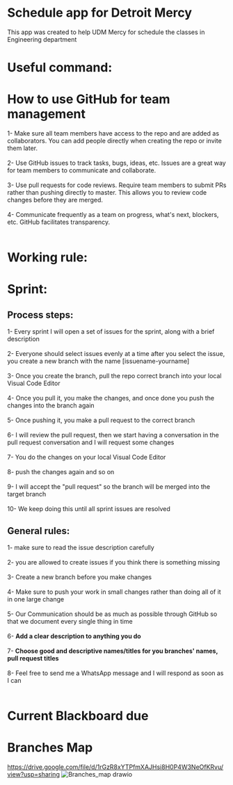 # Schedule app for Detroit Mercy 

This app was created to help UDM Mercy for schedule the classes in Engineering department

# Useful command:
# How to use GitHub for team management

1- Make sure all team members have access to the repo and are added as collaborators. You can add people directly when creating the repo or invite them later.<br><br>
2- Use GitHub issues to track tasks, bugs, ideas, etc. Issues are a great way for team members to communicate and collaborate.<br><br>
3- Use pull requests for code reviews. Require team members to submit PRs rather than pushing directly to master. This allows you to review code changes before they are merged.<br><br>
4- Communicate frequently as a team on progress, what's next, blockers, etc. GitHub facilitates transparency.<br><br>

# Working rule:



# Sprint:


## Process steps: 

1- Every sprint I will open a set of issues for the sprint, along with a brief description <br><br>
2- Everyone should select issues evenly at a time after you select the issue, you create a new branch with the name [issuename-yourname] <br><br>
3- Once you create the branch, pull the repo correct branch into your local Visual Code Editor <br><br>
4- Once you pull it, you make the changes, and once done you push the changes into the branch again <br><br>
5- Once pushing it, you make a pull request to the correct branch <br><br>
6- I will review the pull request, then we start having a conversation in the pull request conversation and I will request some changes <br><br>
7- You do the changes on your local Visual Code Editor <br><br>
8- push the changes again and so on <br><br>
9- I will accept the "pull request" so the branch will be merged into the target branch <br><br>
10- We keep doing this until all sprint issues are resolved <br>


## General rules:


1- make sure to read the issue description carefully  <br><br>
2- you are allowed to create issues if you think there is something missing   <br><br>
3- Create a new branch before you make changes <br><br>
4- Make sure to push your work in small changes rather than doing all of it in one large change <br><br>
5- Our Communication should be as much as possible through GitHub so that we document every single thing in time  <br><br>
6- <strong>Add a clear description to anything you do</strong> <br><br>
7- <strong>Choose good and descriptive names/titles for you branches' names, pull request titles</strong> <br><br>
8- Feel free to send me a WhatsApp message and I will respond as soon as I can  <br><br>

# Current Blackboard due

# Branches Map 
https://drive.google.com/file/d/1rGzR8xYTPfmXAJHsi8H0P4W3NeOfKRvu/view?usp=sharing
![Branches_map drawio](https://github.com/omaranBazna/schedule/assets/100542103/503c99a7-a119-4c90-af1b-7b99eb433cbb)
